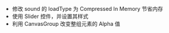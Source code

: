 * 修改 sound 的 loadType 为 Compressed In Memory 节省内存
* 使用 Slider 控件，并设置其样式
* 利用 CanvasGroup 改变整组元素的 Alpha 值

